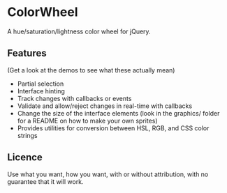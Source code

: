 ColorWheel
==========

A hue/saturation/lightness color wheel for jQuery.

Features
--------

(Get a look at the demos to see what these actually mean)

- Partial selection
- Interface hinting
- Track changes with callbacks or events
- Validate and allow/reject changes in real-time with callbacks
- Change the size of the interface elements (look in the graphics/ folder for a README on how to make your own sprites)
- Provides utilities for conversion between HSL, RGB, and CSS color strings

Licence
-------

Use what you want, how you want, with or without attribution, with no guarantee that it will work.
